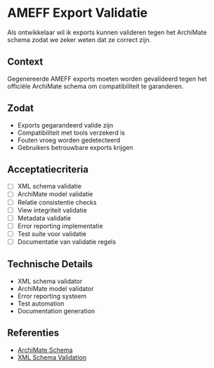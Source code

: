 # AMEFF Export Validatie

Als ontwikkelaar wil ik exports kunnen valideren tegen het ArchiMate schema zodat we zeker weten dat ze correct zijn.

## Context
Gegenereerde AMEFF exports moeten worden gevalideerd tegen het officiële ArchiMate schema om compatibiliteit te garanderen.

## Zodat
- Exports gegarandeerd valide zijn
- Compatibiliteit met tools verzekerd is
- Fouten vroeg worden gedetecteerd
- Gebruikers betrouwbare exports krijgen

## Acceptatiecriteria
- [ ] XML schema validatie
- [ ] ArchiMate model validatie
- [ ] Relatie consistentie checks
- [ ] View integriteit validatie
- [ ] Metadata validatie
- [ ] Error reporting implementatie
- [ ] Test suite voor validatie
- [ ] Documentatie van validatie regels

## Technische Details
- XML schema validator
- ArchiMate model validator
- Error reporting systeem
- Test automation
- Documentation generation

## Referenties
- [ArchiMate Schema](https://www.opengroup.org/archimate-forum)
- [XML Schema Validation](https://www.w3.org/XML/Schema) 